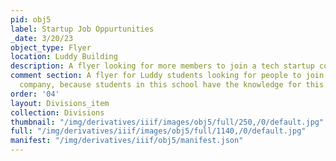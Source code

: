 ```yaml
---
pid: obj5
label: Startup Job Oppurtunities
_date: 3/20/23
object_type: Flyer
location: Luddy Building
description: A flyer looking for more members to join a tech startup company
comment section: A flyer for Luddy students looking for people to join a tech startup
  company, because students in this school have the knowledge for this job.
order: '04'
layout: Divisions_item
collection: Divisions
thumbnail: "/img/derivatives/iiif/images/obj5/full/250,/0/default.jpg"
full: "/img/derivatives/iiif/images/obj5/full/1140,/0/default.jpg"
manifest: "/img/derivatives/iiif/obj5/manifest.json"
---
```

